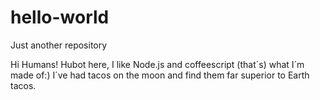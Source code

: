 # hello-world
Just another repository

Hi Humans!
Hubot here, I like Node.js and coffeescript (that´s) what I´m made of:)
I´ve had tacos on the moon and find them far superior to Earth tacos.
